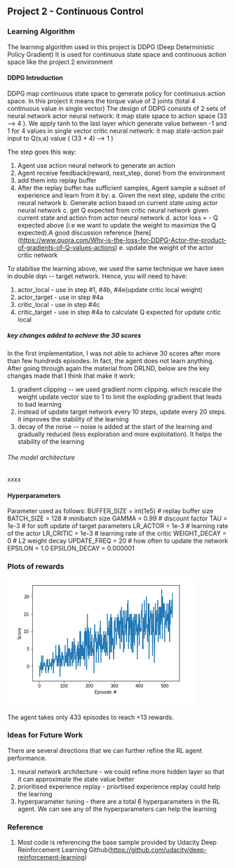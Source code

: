 ## Project 2 - Continuous Control 

### Learning Algorithm
The learning algorithm used in this project is DDPG (Deep Deterministic Policy Gradient)
It is used for continuous state space  and continuous action space like the project 2 environment

#### DDPG Introduction
DDPG map continuous state space to generate policy for continuous action space. In this project it means the torque value of 2 joints (total 4 continuous value in single vector)
The design of DDPG consists of 2 sets of neural network
actor neural network: it map state space to action space (33 --> 4 ). We apply tanh to the last layer which generate value between -1 and 1 for 4 values in single vector
critic neural network: it map state-action pair input to Q(s,a) value ( (33 + 4)  --> 1 )

The step goes this way:
1. Agent use action neural network to generate an action
2. Agent receive feedback(reward, next_step, done) from the environment
3. add them into replay buffer
4. After the replay buffer has sufficient samples, Agent sample a subset of experience and learn from it by:
  a. Given the next step, update the critic neural network
  b. Generate action based on current state using actor neural network
  c. get Q expected from critic neural network given current state and action from actor neural network
  d. actor loss = - Q expected above (i.e we want to update the weight to maximize the Q expected).A good discussion reference [here] (https://www.quora.com/Why-is-the-loss-for-DDPG-Actor-the-product-of-gradients-of-Q-values-actions)
  e. update the weight of the actor critic network

To stabilise the learning above, we used the same technique we have seen in double dqn -- target network. 
Hence, you will need to have:
1. actor_local  - use in step #1, #4b, #4e(update critic local weight)
2. actor_target - use in step #4a
3. critic_local - use in step #4c
4. critic_target - use in step #4a to calculate Q expected for update critic local



##### key changes added to achieve the 30 scores
In the first implementation, I was not able to achieve 30 scores after more than few hundreds episodes. In fact, the agent does not learn anything.
After going through again the material from DRLND, below are the key changes made that I think that make it work:
1. gradient clipping -- we used gradient norm clipping. which rescale the weight update vector size to 1 to limit the exploding gradient that leads to bad learning
3. instead of update target network every 10 steps, update every 20 steps. it improves the stability of the learning
4. decay of the noise -- noise is added at the start of the learning and gradually reduced (less exploration and more exploitation). It helps the stability of the learning
 


###### The model architecture
xxxx


#### Hyperparameters 
Parameter used as follows:
BUFFER_SIZE = int(1e5)  # replay buffer size
BATCH_SIZE = 128        # minibatch size
GAMMA = 0.99            # discount factor
TAU = 1e-3              # for soft update of target parameters
LR_ACTOR = 1e-3         # learning rate of the actor 
LR_CRITIC = 1e-3        # learning rate of the critic
WEIGHT_DECAY = 0  # L2 weight decay
UPDATE_FREQ = 20       # how often to update the network
EPSILON = 1.0
EPSILON_DECAY = 0.000001


### Plots of rewards
![Plotted Rewards](https://github.com/shanjin14/Deep-Reinforcement-Learning/blob/main/P1_CollectBanana/Reward%20Chart.png)

The agent takes only 433 episodes to reach +13 rewards.

### Ideas for Future Work
There are several directions that we can further refine the RL agent performance.
1. neural network architecture - we could refine more hidden layer so that it can approximate the state value better
2. prioritised experience replay - priortised experience replay could help the learning
3. hyperparameter tuning - there are a total 6 hyperparameters in the RL agent. We can see any of the hyperparameters can help the learning


### Reference
1. Most code is referencing the base sample provided by Udacity Deep Reinforcement Learning Github(https://github.com/udacity/deep-reinforcement-learning)
